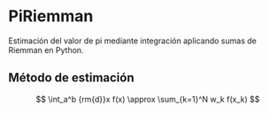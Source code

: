 # PiRiemman
Estimación del valor de pi mediante  integración aplicando sumas de Riemman en Python.

## Método de estimación

$$
\int_a^b {rm{d}}x f(x) \approx \sum_{k=1}^N w_k f(x_k)
$$
